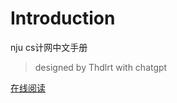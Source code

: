 # Introduction

nju cs计网中文手册

> designed by Thdlrt with chatgpt

[在线阅读](https://thdlrt.github.io/NJU_Computer-Network-Chinese-Manual/asserts/%E4%BC%A0%E8%BE%93%E5%B1%82.html)
